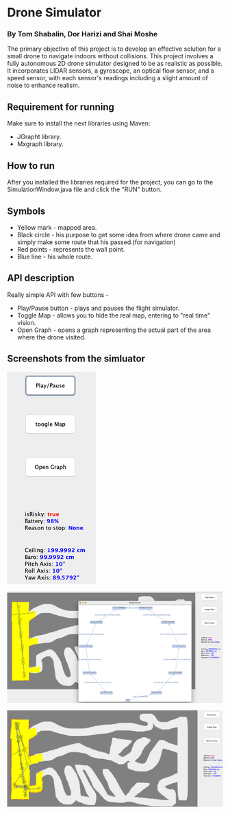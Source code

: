 # Drone Simulator

### By Tom Shabalin, Dor Harizi and Shai Moshe

The primary objective of this project is to develop an effective solution for a small drone to navigate indoors without collisions. This project involves a fully autonomous 2D drone simulator designed to be as realistic as possible. It incorporates LIDAR sensors, a gyroscope, an optical flow sensor, and a speed sensor, with each sensor's readings including a slight amount of noise to enhance realism.

## Requirement for running
Make sure to install the next libraries using Maven:
- JGrapht library.
- Mxgraph library.

## How to run
After you installed the libraries required for the project, you can go to the SimulationWindow.java file and click the "RUN" button.

## Symbols 
- Yellow mark - mapped area.
- Black circle - his purpose to get some idea from where drone came and simply make some route that his passed.(for navigation)
- Red points - represents the wall point.
- Blue line - his whole route.

## API description
Really simple API with few buttons -
- Play/Pause button - plays and pauses the flight simulator.
- Toggle Map - allows you to hide the real map, entering to "real time" vision.
- Open Graph - opens a graph representing the actual part of the area where the drone visited.

## Screenshots from the simluator
![](./Images/Buttons.png)

![](./Images/Map1.png)

![](./Images/Map2.png)



